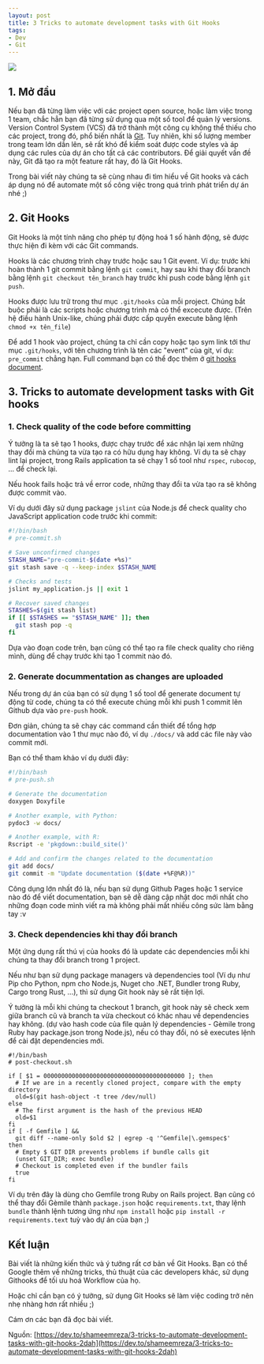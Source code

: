```yaml
---
layout: post
title: 3 Tricks to automate development tasks with Git Hooks
tags:
- Dev
- Git
---
```


![](https://miro.medium.com/max/1090/1*AWV-E_cbn7HOnrqNC2XjXg.jpeg)

## 1. Mở đầu
Nếu bạn đã từng làm việc với các project open source, hoặc làm việc trong 1 team, chắc hẳn bạn đã từng sử dụng qua một số tool để quản lý versions. Version Control System (VCS) đã trở thành một công cụ không thể thiếu cho các project, trong đó, phổ biến nhất là [Git](https://git-scm.com/). Tuy nhiên, khi số lượng member trong team lớn dần lên, sẽ rất khó để kiểm soát được code styles và áp dụng các rules của dự án cho tất cả các contributors. Để giải quyết vấn đề này, Git đã tạo ra một feature rất hay, đó là Git Hooks.

Trong bài viết này chúng ta sẽ cùng nhau đi tìm hiểu về Git hooks và cách áp dụng nó để automate một số công việc trong quá trình phát triển dự án nhé ;)

## 2. Git Hooks
Git Hooks là một tính năng cho phép tự động hoá 1 số hành động, sẽ được thực hiện đi kèm với các Git commands.

Hooks là các chương trình chạy trước hoặc sau 1 Git event. Ví dụ: trước khi hoàn thành 1 git commit bằng lệnh `git commit`, hay sau khi thay đổi branch bằng lệnh `git checkout tên_branch` hay trước khi push code bằng lệnh `git push`.

Hooks được lưu trữ trong thư mục `.git/hooks` của mỗi project. Chúng bắt buộc phải là các scripts hoặc chương trình mà có thể excecute được. (Trên hệ điều hành Unix-like, chúng phải được cấp quyền execute bằng lệnh `chmod +x tên_file`)

Để add 1 hook vào project, chúng ta chỉ cần copy hoặc tạo sym link tới thư mục `.git/hooks`, với tên chương trình là tên các "event" của git, ví dụ: `pre_commit` chẳng hạn. Full command bạn có thể đọc thêm ở [git hooks document](https://git-scm.com/book/uz/v2/Customizing-Git-Git-Hooks).

## 3. Tricks to automate development tasks with Git hooks

### 1. Check quality of the code before committing
Ý tưởng là ta sẽ tạo 1 hooks, được chạy trước để xác nhận lại xem những thay đổi mà chúng ta vừa tạo ra có hữu dụng hay không. Ví dụ ta sẽ chạy lint lại project, trong Rails application ta sẽ chạy 1 số tool như `rspec`, `rubocop`, ... để check lại.


Nếu hook fails hoặc trả về error code, những thay đổi ta vừa tạo ra sẽ không được commit vào.

Ví dụ dưới đây sử dụng package `jslint` của Node.js để check quality cho JavaScript application code trước khi commit:

```sh
#!/bin/bash
# pre-commit.sh

# Save unconfirmed changes
STASH_NAME="pre-commit-$(date +%s)"
git stash save -q --keep-index $STASH_NAME

# Checks and tests
jslint my_application.js || exit 1

# Recover saved changes
STASHES=$(git stash list)
if [[ $STASHES == "$STASH_NAME" ]]; then
  git stash pop -q
fi
```

Dựa vào đoạn code trên, bạn cũng có thể tạo ra file check quality cho riêng mình, dùng để chạy trước khi tạo 1 commit nào đó.

### 2. Generate docummentation as changes are uploaded

Nếu trong dự án của bạn có sử dụng 1 số tool để generate document tự động từ code, chúng ta có thể execute chúng mỗi khi push 1 commit lên Github dựa vào `pre-push` hook.

Đơn giản, chúng ta sẽ chạy các command cần thiết để tổng hợp documentation vào 1 thư mục nào đó, ví dụ `./docs/` và add các file này vào commit mới.

Bạn có thể tham khảo ví dụ dưới đây:

```sh
#!/bin/bash
# pre-push.sh

# Generate the documentation
doxygen Doxyfile

# Another example, with Python:
pydoc3 -w docs/

# Another example, with R:
Rscript -e 'pkgdown::build_site()'

# Add and confirm the changes related to the documentation
git add docs/
git commit -m "Update documentation ($(date +%F@%R))"
```

Công dụng lớn nhất đó là, nếu bạn sử dụng Github Pages hoặc 1 service nào đó để viết documentation, bạn sẽ dễ dàng cập nhật doc mới nhất cho những đoạn code mình viết ra mà không phải mất nhiều công sức làm bằng tay :v

### 3. Check dependencies khi thay đổi branch
Một ứng dụng rất thú vị của hooks đó là update các dependencies mỗi khi chúng ta thay đổi branch trong 1 project.

Nếu như bạn sử dụng package managers và dependencies tool (Ví dụ như Pip cho Python, npm cho Node.js, Nuget cho .NET, Bundler trong Ruby, Cargo trong Rust, ...), thì sử dụng Git hook này sẽ rất tiện lợi.

Ý tưởng là mỗi khi chúng ta checkout 1 branch, git hook này sẽ check xem giữa branch cũ và branch ta vừa checkout có khác nhau về dependencies hay không. (dự vào hash code của file quản lý dependencies - Gèmile trong Ruby hay package.json trong Node.js), nếu có thay đổi, nó sẽ executes lệnh để cài đặt dependencies mới.

```
#!/bin/bash
# post-checkout.sh

if [ $1 = 0000000000000000000000000000000000000000 ]; then
  # If we are in a recently cloned project, compare with the empty directory
  old=$(git hash-object -t tree /dev/null)
else
  # The first argument is the hash of the previous HEAD
  old=$1
fi
if [ -f Gemfile ] &&
  git diff --name-only $old $2 | egrep -q '^Gemfile|\.gemspec$'
then
  # Empty $ GIT DIR prevents problems if bundle calls git
  (unset GIT_DIR; exec bundle)
  # Checkout is completed even if the bundler fails
  true
fi
```

Ví dụ trên đây là dùng cho Gemfile trong Ruby on Rails project. Bạn cũng có thể thay đổi Gèmile thành `package.json` hoặc `requirements.txt`, thay lệnh `bundle` thành lệnh tương ứng như `npm install` hoặc `pip install -r requirements.text` tuỳ vào dự án của bạn ;)

## Kết luận
Bài viết là những kiến thức và ý tưởng rất cơ bản về Git Hooks. Bạn có thể Google thêm về những tricks, thủ thuật của các developers khác, sử dụng Githooks để tối ưu hoá Workflow của họ.

Hoặc chỉ cần bạn có ý tưởng, sử dụng Git Hooks sẽ làm việc coding trở nên nhẹ nhàng hơn rất nhiều ;)

Cám ơn các bạn đã đọc bài viết.

Nguồn: [https://dev.to/shameemreza/3-tricks-to-automate-development-tasks-with-git-hooks-2dah](https://dev.to/shameemreza/3-tricks-to-automate-development-tasks-with-git-hooks-2dah)



















